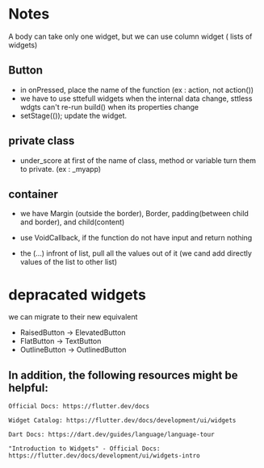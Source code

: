 # Notes

A body can take only one widget, but we can use column widget ( lists of widgets)

## Button

- in onPressed, place the name of the function (ex : action, not action())
- we have to use sttefull widgets when the internal data change, sttless wdgts can't re-run build() when its properties change
- setStage(()); update the widget.

## private class

- under_score at first of the name of class, method or variable turn them to private. (ex : _myapp)

## container

- we have Margin (outside the border), Border, padding(between child and border), and child(content)
- use VoidCallback, if the function do not have input and return nothing

- the (...) infront of list, pull all the values out of it (we cand add directly values of the list to other list)

# depracated widgets
 we can migrate to their new equivalent
 
- RaisedButton -> ElevatedButton
- FlatButton -> TextButton
- OutlineButton -> OutlinedButton

## In addition, the following resources might be helpful:

    Official Docs: https://flutter.dev/docs

    Widget Catalog: https://flutter.dev/docs/development/ui/widgets

    Dart Docs: https://dart.dev/guides/language/language-tour

    "Introduction to Widgets" - Official Docs: https://flutter.dev/docs/development/ui/widgets-intro